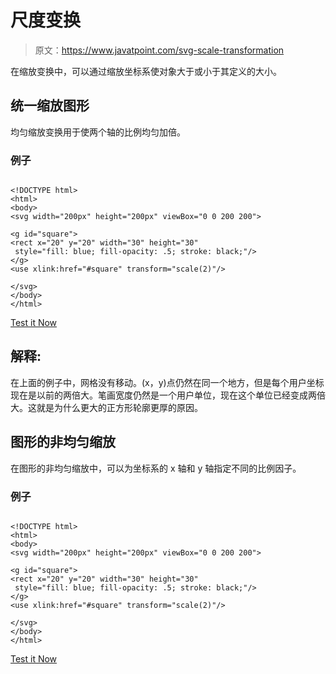 # 尺度变换

> 原文：<https://www.javatpoint.com/svg-scale-transformation>

在缩放变换中，可以通过缩放坐标系使对象大于或小于其定义的大小。

## 统一缩放图形

均匀缩放变换用于使两个轴的比例均匀加倍。

### 例子

```

<!DOCTYPE html>
<html>
<body>
<svg width="200px" height="200px" viewBox="0 0 200 200">

<g id="square">
<rect x="20" y="20" width="30" height="30"
 style="fill: blue; fill-opacity: .5; stroke: black;"/>
</g>
<use xlink:href="#square" transform="scale(2)"/>

</svg>
</body>
</html>

```

[Test it Now](https://www.javatpoint.com/oprweb/test.jsp?filename=svgscaletransformation)

## 解释:

在上面的例子中，网格没有移动。(x，y)点仍然在同一个地方，但是每个用户坐标现在是以前的两倍大。笔画宽度仍然是一个用户单位，现在这个单位已经变成两倍大。这就是为什么更大的正方形轮廓更厚的原因。

## 图形的非均匀缩放

在图形的非均匀缩放中，可以为坐标系的 x 轴和 y 轴指定不同的比例因子。

### 例子

```

<!DOCTYPE html>
<html>
<body>
<svg width="200px" height="200px" viewBox="0 0 200 200">

<g id="square">
<rect x="20" y="20" width="30" height="30"
 style="fill: blue; fill-opacity: .5; stroke: black;"/>
</g>
<use xlink:href="#square" transform="scale(2)"/>

</svg>
</body>
</html>

```

[Test it Now](https://www.javatpoint.com/oprweb/test.jsp?filename=svgscaletransformation1)